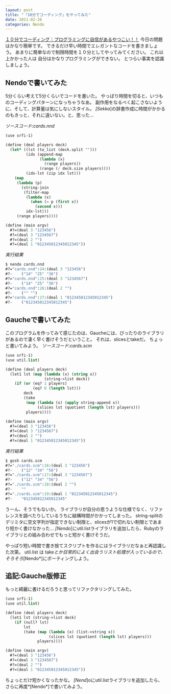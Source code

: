 ```yaml
---
layout: post
title: "「10分でコーディング」をやってみた"
date: 2011-02-26
categories: Nendo
---
```

 [１０分でコーディング｜プログラミングに自信があるやつこい！！](http://ameblo.jp/programming/entry-10001721422.html)
 今日の問題はかなり簡単です。
 できるだけ早い時間でエレガントなコードを書きましょう。
 あまりに簡単なので制限時間を１０分としてやってみてください。
 これ以上かかった人は
 自分はかなりプログラミングができない。
 とつらい事実を認識しましょう。

## Nendoで書いてみた
5分くらい考えて5分くらいでコードを書いた。
やっぱり時間を切ると、いつものコーディングパターンになっちゃうなあ。
副作用をなるべく起こさないように、そして、計算量は気にしないスタイル。
*[Sekka*]の辞書作成に時間がかかるのもきっと、それに違いない。と、思った…

*ソースコード:cards.nnd*
```lisp
(use srfi-1)

(define (deal players deck)
  (let* ((lst (to_list (deck.split "")))
         (idx (append-map
               (lambda (x)
                 (range players))
               (range (/ deck.size players))))
         (idx-lst (zip idx lst)))
    (map
     (lambda (p)
       (string-join
        (filter-map
         (lambda (x)
           (when (= p (first x))
             (second x)))
         idx-lst)))
     (range players))))

(define (main argv)
  #?=(deal 3 "123456")
  #?=(deal 3 "1234567")
  #?=(deal 2 "")
  #?=(deal 1 "012345012345012345"))
```

*実行結果*
```lisp
$ nendo cards.nnd 
#?="cards.nnd":24:(deal 3 "123456")
#?-    ("14" "25" "36")
#?="cards.nnd":25:(deal 3 "1234567")
#?-    ("14" "25" "36")
#?="cards.nnd":26:(deal 2 "")
#?-    ("" "")
#?="cards.nnd":27:(deal 1 "012345012345012345")
#?-    ("012345012345012345")
```

## Gaucheで書いてみた
このプログラムを作ってみて感じたのは、Gaucheには、ぴったりのライブラリがあるので凄く早く書けそうだということ。
それは、slicesとtakeだ。
ちょっと書いてみよう。
*ソースコード:cards.scm*
```lisp
(use srfi-1)
(use util.list)

(define (deal players deck)
  (let1 lst (map (lambda (x) (string x))
                 (string->list deck))
    (if (or (eq? 1 players)
            (eq? 0 (length lst)))
        deck
        (take
         (map (lambda (x) (apply string-append x))
              (slices lst (quotient (length lst) players)))
         players))))
  
(define (main argv)
  #?=(deal 3 "123456")
  #?=(deal 3 "1234567")
  #?=(deal 2 "")
  #?=(deal 1 "012345012345012345"))
```

*実行結果*
```lisp
$ gosh cards.scm
#?="./cards.scm":16:(deal 3 "123456")
#?-    ("12" "34" "56")
#?="./cards.scm":17:(deal 3 "1234567")
#?-    ("12" "34" "56")
#?="./cards.scm":18:(deal 2 "")
#?-    ""
#?="./cards.scm":19:(deal 1 "012345012345012345")
#?-    "012345012345012345"
```

うーん、そうでもないか。
ライブラリが自分の思うような仕様でなく、リファレンスを調べたりしているうちに結構時間がかかってしまった。
string-splitのデリミタに空文字列が指定できない制限と、slicesが1で切れない制限とであまり短かく書けなかった…
*[Nendo*]にutil.listライブラリを追加したら、Rubyのライブラリとの組み合わせでもっと短かく書けそうだ。

やっぱり短い時間で書き捨てスクリプトを作るにはライブラリだなぁと再認識した次第。
util.list は take*とか日常的によく出会うリスト処理が入っているので、そろそろ*[Nendo*]にポーティングしよう。

## 追記:Gauche版修正
もっと綺麗に書けるだろうと思ってリファクタリングしてみた。
```lisp
(use srfi-1)
(use util.list)

(define (deal players deck)
  (let1 lst (string->list deck)
    (if (null? lst)
        lst
        (take (map (lambda (x) (list->string x))
                   (slices lst (quotient (length lst) players)))
              players))))

(define (main argv)
  #?=(deal 3 "123456")
  #?=(deal 3 "1234567")
  #?=(deal 2 "")
  #?=(deal 1 "012345012345012345"))
```

ちょっとだけ短かくなったかな。
*[Nend*]oにutil.listライブラリを追加したら、さらに再度*[Nendo*]で書いてみよう。
